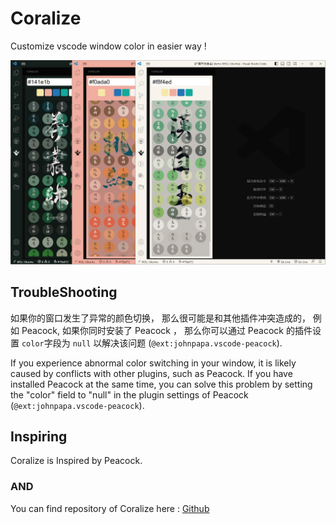 # Coralize 



Customize vscode window color in easier way !

![](https://raw.githubusercontent.com/jaycethanks/coralize/main/doc/doc.png)





## TroubleShooting

如果你的窗口发生了异常的颜色切换， 那么很可能是和其他插件冲突造成的， 例如 Peacock, 如果你同时安装了 Peacock ， 那么你可以通过 Peacock 的插件设置 `color`字段为 `null` 以解决该问题 (`@ext:johnpapa.vscode-peacock`). 

If you experience abnormal color switching in your window, it is likely caused by conflicts with other plugins, such as Peacock. If you have installed Peacock at the same time, you can solve this problem by setting the "color" field to "null" in the plugin settings of Peacock (`@ext:johnpapa.vscode-peacock`).



## Inspiring

Coralize is Inspired by Peacock.





### AND

You can find repository of Coralize here : [Github](https://github.com/jaycethanks/coralize)